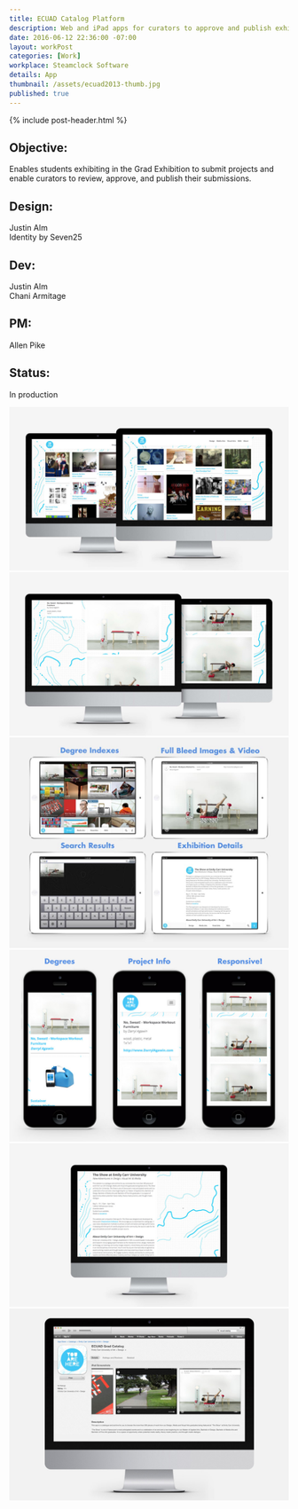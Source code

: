 ```yaml
---
title: ECUAD Catalog Platform
description: Web and iPad apps for curators to approve and publish exhibition projects.
date: 2016-06-12 22:36:00 -07:00
layout: workPost
categories: [Work]
workplace: Steamclock Software
details: App
thumbnail: /assets/ecuad2013-thumb.jpg
published: true
---
```


<div class="mw-1024  u-mar-auto  u-mar-b05">
    {% include post-header.html %}
    <div class="project-metadata  u-mar-auto  u-mar-t05  u-mar-b00">
        <div class="objective">
            <h2 class="as-h5  u-noMargin  u-mar-b01"><strong>Objective</strong>:</h2>
            <p class="u-noMargin  u-mar-b02">Enables students exhibiting in the Grad Exhibition to submit projects and enable curators to review, approve, and publish their submissions.</p>
        </div>
        <div>
            <h2 class="as-h5  u-noMargin  u-mar-b01"><strong>Design</strong>:</h2>
            <p class="u-noMargin  u-mar-b02">Justin Alm<br>Identity by Seven25</p>
        </div>
        <div>
            <h2 class="as-h5  u-noMargin  u-mar-b01"><strong>Dev</strong>:</h2>
            <p class="u-noMargin  u-mar-b02">Justin Alm<br>Chani Armitage</p>
        </div>
        <div>
            <h2 class="as-h5  u-noMargin  u-mar-b01"><strong>PM</strong>:</h2>
            <p class="u-noMargin  u-mar-b02">Allen Pike</p>
        </div>
        <div>
            <h2 class="as-h5  u-noMargin  u-mar-b01"><strong>Status</strong>:</h2>
            <p class="u-noMargin  u-mar-b02">In production</p>
        </div>
    </div>
</div>

<div class="mw-1024  u-mar-auto">
    <div class="Grid  Grid--withGutters">
        <div class="Grid-cell  u-size1of1  u-textAlign-center">
            <img src="/assets/ecuad2013-desktop-2.jpg"/>
        </div>
        <div class="Grid-cell  u-size1of1  u-textAlign-center">
            <img src="/assets/ecuad2013-project.jpg"/>
        </div>
        <div class="Grid-cell  u-size1of1  u-textAlign-center">
            <img src="/assets/ecuad2013-ipad.jpg"/>
        </div>
        <div class="Grid-cell  u-size1of1  u-textAlign-center">
            <img src="/assets/ecuad2013-iphone.jpg"/>
        </div>
        <div class="Grid-cell  u-size1of1  u-textAlign-center">
            <img src="/assets/ecuad2013-about.jpg"/>
        </div>
        <div class="Grid-cell  u-size1of1  u-textAlign-center">
            <img src="/assets/ecuad2013-appstore.jpg"/>
        </div>
    </div>
</div>